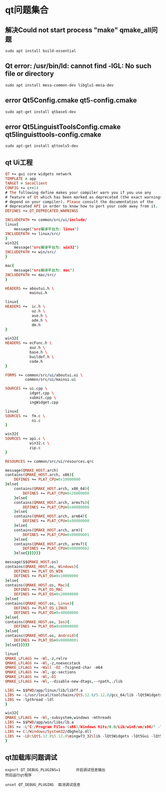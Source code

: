 # qt问题集合

## 解决Could not start process "make" qmake_all问题

    sudo apt install build-essential

## Qt error: /usr/bin/ld: cannot find -lGL: No such file or directory

    sudo apt install mesa-common-dev libglu1-mesa-dev

## error   Qt5Config.cmake qt5-config.cmake

    sudo apt-get install qtbase5-dev

## error   Qt5LinguistToolsConfig.cmake  qt5linguisttools-config.cmake

    sudo apt-get install qttools5-dev

## qt Ui工程

```pro
QT += gui core widgets network
TEMPLATE = app
TARGET = SecoClient
CONFIG += c++14
# The following define makes your compiler warn you if you use any
# feature of Qt which has been marked as deprecated (the exact warnings
# depend on your compiler). Please consult the documentation of the
# deprecated API in order to know how to port your code away from it.
DEFINES += QT_DEPRECATED_WARNINGS

INCLUDEPATH += common/src/ui/include/
linux{
    message("src编译平台为: linux")
INCLUDEPATH += linux/src/
}
win32{
    message("src编译平台为: win32")
INCLUDEPATH += win/src/
}

mac{
    message("src编译平台为: mac")
INCLUDEPATH += mac/src/
}

HEADERS += aboutui.h \
           mainui.h 

linux{
HEADERS +=  ic.h \
            uz.h \
            ase.h \
            ode.h \
            dm.h 
}

win32{
HEADERS += ecFunc.h \
           auz.h \
           base.h \
           buildef.h \
           code.h 
}

FORMS += common/src/ui/aboutui.ui \
         common/src/ui/mainui.ui 

SOURCES += ui.cpp \
           idget.cpp \
           submit.cpp \
           ingWidget.cpp 

linux{
SOURCES +=  fm.c \
            ni.c 
}

win32{
SOURCES += api.c \
           win32.c \
           zip.c
}

RESOURCES += common/src/ui/resources.qrc

message(QMAKE_HOST.arch)
contains(QMAKE_HOST.arch, x86){
    DEFINES += PLAT_CPU=0x10000000
}else{
    contains(QMAKE_HOST.arch, x86_64){
        DEFINES += PLAT_CPU=0x20000000
    }else{
    contains(QMAKE_HOST.arch, armv7s){
        DEFINES += PLAT_CPU=0x40000000
    }else{
    contains(QMAKE_HOST.arch, arm64){
        DEFINES += PLAT_CPU=0x80000000
    }else{
    contains(QMAKE_HOST.arch, arm){
        DEFINES += PLAT_CPU=0x00000001
    }else{
    contains(QMAKE_HOST.arch, armv7){
        DEFINES += PLAT_CPU=0x00000002
    }else{}}}}}}

message($$QMAKE_HOST.os)
contains(QMAKE_HOST.os, Windows){
    DEFINES += PLAT_OS_WIN
    DEFINES += PLAT_OS=0x10000000
}else{
contains(QMAKE_HOST.os, Mac){
    DEFINES += PLAT_OS_MAC
    DEFINES += PLAT_OS=0x20000000
}else{
contains(QMAKE_HOST.os, Linux){
    DEFINES += PLAT_OS_LINUX
    DEFINES += PLAT_OS=0x40000000
}else{
contains(QMAKE_HOST.os, Ios){
    DEFINES += PLAT_OS=0x80000000
}else{
contains(QMAKE_HOST.os, Android){
    DEFINES += PLAT_OS=0x00000001
}else{}}}}}

linux{
QMAKE_LFLAGS += -Wl,-z,relro
QMAKE_LFLAGS += -Wl,-z,noexecstack
QMAKE_LFLAGS += -Wall -O2 -fsigned-char -m64
QMAKE_LFLAGS += -Wl,-gc-sections
QMAKE_LFLAGS += -Wl,-O1
QMAKE_LFLAGS += -Wl,--disable-new-dtags,--rpath,./lib

LIBS += $$PWD/app/linux/lib/libff.a
LIBS += -L/usr/local/toolchains/Qt5.12.8/5.12.8/gcc_64/lib -lQt5Widgets -lQt5Gui -lQt5Core -lQt5Network
LIBS += -lpthread -ldl
}

win32{
QMAKE_LFLAGS += -Wl,-subsystem,windows -mthreads
LIBS += $$PWD/app/win/libs/lb.a
LIBS += -L"C:/Program Files (x86)/Windows Kits/8.0/Lib/win8/um/x86/" -lWS2_32 -lshlwapi -lIPHlpApi
LIBS += C:/Windows/System32/dbghelp.dll
LIBS += -LD:\Qt5.12.8\5.12.8\mingw73_32\lib -lQt5Widgets -lQt5Gui -lQt5Core -lQt5Network
}

```

## qt加载库问题调试

    export QT_DEBUG_PLUGINS=1       开启调试信息输出
    然后运行qt程序

    unset QT_DEBUG_PLUGINS  取消调试信息
